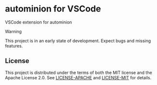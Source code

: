 # autominion for VSCode

VSCode extension for autominion

> [!WARNING]
> This project is in an early state of development.
> Expect bugs and missing features.

## License

This project is distributed under the terms of both the MIT license and the Apache License 2.0.
See [LICENSE-APACHE](LICENSE-APACHE) and [LICENSE-MIT](LICENSE-MIT) for details.
